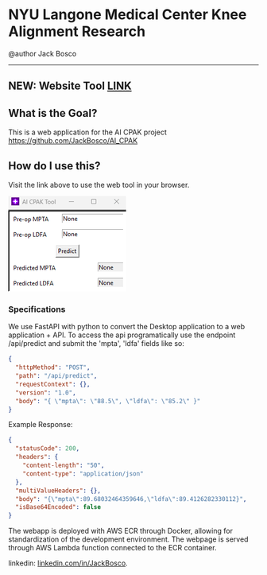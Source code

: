 # NYU Langone Medical Center Knee Alignment Research

@author Jack Bosco

---

## NEW: Website Tool [LINK](https://cd23g723swvsaiowa6kmu6fn3u0xzmne.lambda-url.us-east-1.on.aws/)

## What is the Goal?

This is a web application for the AI CPAK project https://github.com/JackBosco/AI_CPAK

## How do I use this?

Visit the link above to use the web tool in your browser. 

![./screenshot.png](screenshot.png)

### Specifications

We use FastAPI with python to convert the Desktop application to a web application + API.
To access the api programatically use the endpoint <URL>/api/predict and submit the 'mpta', 'ldfa' fields like so:
```json
{
  "httpMethod": "POST",
  "path": "/api/predict",
  "requestContext": {},
  "version": "1.0",
  "body": "{ \"mpta\": \"88.5\", \"ldfa\": \"85.2\" }"
}
``` 

Example Response:
```json
{
  "statusCode": 200,
  "headers": {
    "content-length": "50",
    "content-type": "application/json"
  },
  "multiValueHeaders": {},
  "body": "{\"mpta\":89.68032464359646,\"ldfa\":89.4126282330112}",
  "isBase64Encoded": false
}
```

The webapp is deployed with AWS ECR through Docker, allowing for standardization of the development environment.
The webpage is served through AWS Lambda function connected to the ECR container.

linkedin: [linkedin.com/in/JackBosco](https://linkedin.com/in/JackBosco).
